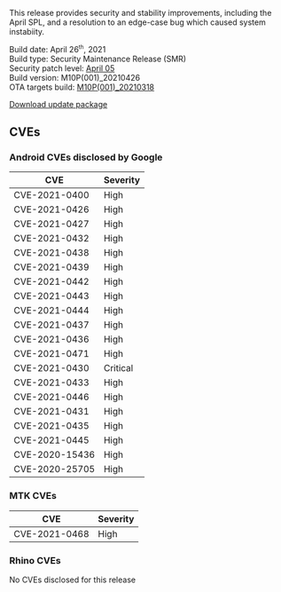 This release provides security and stability improvements, including the April SPL, and a resolution to an edge-case bug which caused system instabiity.

Build date: April 26<sup><small>th</small></sup>, 2021  
Build type: Security Maintenance Release (SMR)  
Security patch level: [April 05](https://source.android.com/security/bulletin/2021-04-01)  
Build version: M10P(001)_20210426  
OTA targets build: [M10P(001)_20210318](/security/releases/m10p/m10p-001_20210318)

<i class="far fa-cloud-download-alt"></i> [Download update package](https://android.googleapis.com/packages/ota-api/package/7e784a83abde0175a12627b3a91667359540f59f.zip)

## CVEs
### Android CVEs disclosed by Google

| **CVE** | **Severity** |
|---------|--------------|
| CVE-2021-0400 | High |
| CVE-2021-0426 | High |
| CVE-2021-0427 | High |
| CVE-2021-0432 | High |
| CVE-2021-0438 | High |
| CVE-2021-0439 | High |
| CVE-2021-0442 | High |
| CVE-2021-0443 | High |
| CVE-2021-0444 | High |
| CVE-2021-0437 | High |
| CVE-2021-0436 | High |
| CVE-2021-0471 | High |
| CVE-2021-0430 | Critical |
| CVE-2021-0433 | High |
| CVE-2021-0446 | High |
| CVE-2021-0431 | High |
| CVE-2021-0435 | High |
| CVE-2021-0445 | High |
| CVE-2020-15436 | High |
| CVE-2020-25705 | High |

### MTK CVEs

| **CVE** | **Severity** |
|---------|--------------|
| CVE-2021-0468 | High |

### Rhino CVEs
No CVEs disclosed for this release
